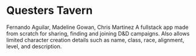 # Questers Tavern
Fernando Aguilar, Madeline Gowan, Chris Martinez
A fullstack app made from scratch for sharing, finding and joining D&D campaigns. Also allows limited character creation details such as name, class, race, alignment, level, and description.
